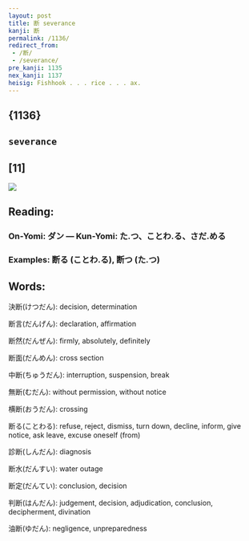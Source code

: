 ```yaml
---
layout: post
title: 断 severance
kanji: 断
permalink: /1136/
redirect_from:
 - /断/
 - /severance/
pre_kanji: 1135
nex_kanji: 1137
heisig: Fishhook . . . rice . . . ax.
---
```


## {1136}

## `severance`

## [11]

<div class="stroke"><img src="E696AD.png" /></div>

## Reading:

### On-Yomi: ダン &mdash; Kun-Yomi: た.つ、ことわ.る、さだ.める

### Examples: 断る (ことわ.る), 断つ (た.つ)

## Words:

決断(けつだん): decision, determination

断言(だんげん): declaration, affirmation

断然(だんぜん): firmly, absolutely, definitely

断面(だんめん): cross section

中断(ちゅうだん): interruption, suspension, break

無断(むだん): without permission, without notice

横断(おうだん): crossing

断る(ことわる): refuse, reject, dismiss, turn down, decline, inform, give notice, ask leave, excuse oneself (from)

診断(しんだん): diagnosis

断水(だんすい): water outage

断定(だんてい): conclusion, decision

判断(はんだん): judgement, decision, adjudication, conclusion, decipherment, divination

油断(ゆだん): negligence, unpreparedness
